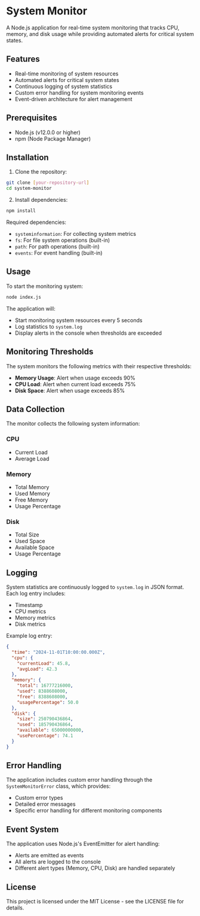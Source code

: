 # System Monitor

A Node.js application for real-time system monitoring that tracks CPU, memory, and disk usage while providing automated alerts for critical system states.

## Features

- Real-time monitoring of system resources
- Automated alerts for critical system states
- Continuous logging of system statistics
- Custom error handling for system monitoring events
- Event-driven architecture for alert management

## Prerequisites

- Node.js (v12.0.0 or higher)
- npm (Node Package Manager)

## Installation

1. Clone the repository:
```bash
git clone [your-repository-url]
cd system-monitor
```

2. Install dependencies:
```bash
npm install
```

Required dependencies:
- `systeminformation`: For collecting system metrics
- `fs`: For file system operations (built-in)
- `path`: For path operations (built-in)
- `events`: For event handling (built-in)

## Usage

To start the monitoring system:

```bash
node index.js
```

The application will:
- Start monitoring system resources every 5 seconds
- Log statistics to `system.log`
- Display alerts in the console when thresholds are exceeded

## Monitoring Thresholds

The system monitors the following metrics with their respective thresholds:

- **Memory Usage**: Alert when usage exceeds 90%
- **CPU Load**: Alert when current load exceeds 75%
- **Disk Space**: Alert when usage exceeds 85%

## Data Collection

The monitor collects the following system information:

### CPU
- Current Load
- Average Load

### Memory
- Total Memory
- Used Memory
- Free Memory
- Usage Percentage

### Disk
- Total Size
- Used Space
- Available Space
- Usage Percentage

## Logging

System statistics are continuously logged to `system.log` in JSON format. Each log entry includes:
- Timestamp
- CPU metrics
- Memory metrics
- Disk metrics

Example log entry:
```json
{
  "time": "2024-11-01T10:00:00.000Z",
  "cpu": {
    "currentLoad": 45.8,
    "avgLoad": 42.3
  },
  "memory": {
    "total": 16777216000,
    "used": 8388608000,
    "free": 8388608000,
    "usagePercentage": 50.0
  },
  "disk": {
    "size": 250790436864,
    "used": 185790436864,
    "available": 65000000000,
    "usePercentage": 74.1
  }
}
```

## Error Handling

The application includes custom error handling through the `SystemMonitorError` class, which provides:
- Custom error types
- Detailed error messages
- Specific error handling for different monitoring components

## Event System

The application uses Node.js's EventEmitter for alert handling:
- Alerts are emitted as events
- All alerts are logged to the console
- Different alert types (Memory, CPU, Disk) are handled separately


## License

This project is licensed under the MIT License - see the LICENSE file for details.